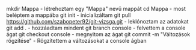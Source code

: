 mkdir Mappa - létrehoztam egy "Mappa" nevű mappát
cd Mappa - most beléptem a mappába
git init - inicializáltam
git pull https://github.com/szabopeter92/git-vizsga.git - leklónoztam az adatokat
git add . - hozzáadtam mindent
git branch console - felvettem a console ágat
git checkout console - megnyitom az ágat
git commit -m "Változások rögzítése" - Rögzítettem a változásokat a console ágban